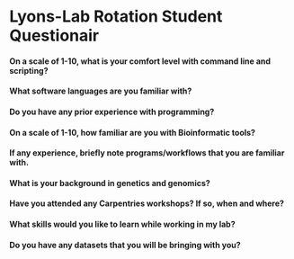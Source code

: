 # Lyons-Lab Rotation Student Questionair




#### On a scale of 1-10, what is your comfort level with command line and scripting?




#### What software languages are you familiar with?




#### Do you have any prior experience with programming?




#### On a scale of 1-10, how familiar are you with Bioinformatic tools? 




#### If any experience, briefly note programs/workflows that you are familiar with. 




#### What is your background in genetics and genomics?




#### Have you attended any Carpentries workshops? If so, when and where?




#### What skills would you like to learn while working in my lab?




#### Do you have any datasets that you will be bringing with you?


